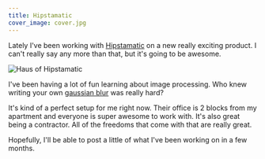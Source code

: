 ```yaml
---
title: Hipstamatic
cover_image: cover.jpg
---
```


Lately I've been working with [Hipstamatic](http://heysynthetic.com) on a new really exciting product. I can't really say any more than that, but it's going to be awesome.

![Haus of Hipstamatic](office.jpg)

I've been having a lot of fun learning about image processing. Who knew writing your own [gaussian blur](http://en.wikipedia.org/wiki/Gaussian_blur) was really hard?

It's kind of a perfect setup for me right now. Their office is 2 blocks from my apartment and everyone is super awesome to work with. It's also great being a contractor. All of the freedoms that come with that are really great.

Hopefully, I'll be able to post a little of what I've been working on in a few months.
